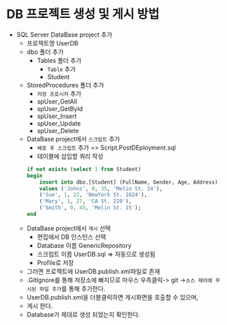 ﻿# DB 프로젝트 생성 및 게시 방법

* SQL Server DataBase project 추가 
	* 프로젝트명 UserDB
	* dbo 폴더 추가
		* Tables 폴더 추가
			* `Table` 추가
			* Student
	* StoredProcedures 폴더 추가
		* `저장 프로시저` 추가
		* spUser_GetAll
		* spUser_GetById
		* spUser_Insert
		* spUser_Update
		* spUser_Delete
	* DataBase project에서 `스크립트` 추가
		* `배포 후 스크립트` 추가 => Script.PostDEployment.sql
		* 테이블에 삽입할 쿼리 작성
		```SQL
		if not exists (select 1 from Student)
		begin
			insert into dbo.[Student] (FullName, Gender, Age, Address)
			values ('Johns', 0, 35, 'Melin St. 24'),
			('Sue', 1, 22, 'NewYork St. 1024'),
			('Mary', 1, 27, 'CA St. 220'),
			('Smith', 0, 45, 'Melin St. 15');
		end
		```
	* DataBase project에서 `게시` 선택
		* 편집에서 DB 인스턴스 선택
		* Database 이름 GenericRepository
		* 스크립트 이름 UserDB.sql => 자동으로 생성됨
		* Profile로 저장
	* 그러면 프로젝트에 UserDB.publish.xml파일로 존재
	* .GitIgnore를 통해 저장소에 빠지므로 마우스 우측클릭-> git ->`소스 제어에 무시된 파일 추가`를 통해 추가한다.
	* UserDB.publish.xml을 더블클릭하면 게시화면을 호출할 수 있으며,
	* 게시 한다.
	* Database가 제대로 생성 되었는지 확인한다.